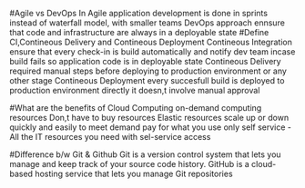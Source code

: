 #Agile vs DevOps
In Agile application development is done in sprints instead of waterfall model, with smaller teams
DevOps approach ennsure that code and infrastructure are always in a deployable state
#Define CI,Contineous Delivery and Contineous Deployment
Contineous Integration ensure that every check-in is build automatically and notify dev team incase build fails so application code is in deployable state
Contineous Delivery required manual steps before deploying to production environment or any other stage
Contineous Deployment every succesfull build is deployed to production environment directly it doesn,t involve manual approval

#What are the benefits of Cloud Computing
on-demand computing resources
Don,t have to buy resources
Elastic resources scale up or down quickly and easily to meet demand
pay for what you use only
self service -All the IT resources you need with sel-service access

#Difference b/w Git & Github
Git is a version control system that lets you manage and keep track of your source code history.
GitHub is a cloud-based hosting service that lets you manage Git repositories


